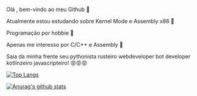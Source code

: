 




Olá , bem-vindo ao meu Github 👋

Atualmente estou estudando sobre Kernel Mode e Assembly x86 🙇                                    

Programação por hobbie 🙏

Apenas me interesso por C/C++ e Assembly 🧐

Saia da minha frente seu pythonista rusteiro webdeveloper bot developer kotlinzeiro javascripteiro! 😡😡😡


[![Top Langs](https://github-readme-stats.vercel.app/api/top-langs/?username=KB1te)](https://github.com/anuraghazra/github-readme-stats)


[![Anurag's github stats](https://github-readme-stats.vercel.app/api?username=KB1te)](https://github.com/anuraghazra/github-readme-stats)
